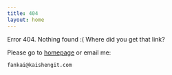 ```yaml
---
title: 404
layout: home
---
```


Error 404. Nothing found :( Where did you get that link?

Please go to [homepage](/) or email me:

	fankai@kaishengit.com
